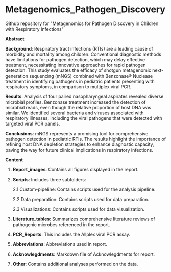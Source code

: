 # Metagenomics_Pathogen_Discovery

Github repository for "Metagenomics for Pathogen Discovery in Children with Respiratory Infections"

**Abstract**

**Background**: Respiratory tract infections (RTIs) are a leading cause of morbidity and mortality among children. Conventional diagnostic methods have limitations for pathogen detection, which may delay effective treatment, necessitating innovative approaches for rapid pathogen detection. This study evaluates the efficacy of shotgun metagenomic next-generation sequencing (mNGS) combined with Benzonase® Nuclease treatment in identifying pathogens in pediatric patients presenting with respiratory symptoms, in comparison to multiplex viral PCR. 

**Results**:  Analysis of four paired nasopharyngeal aspirates revealed diverse microbial profiles. Benzonase treatment increased the detection of microbial reads, even though the relative proportion of host DNA was similar. We identified several bacteria and viruses associated with respiratory illnesses, including the viral pathogens that were detected with targeted viral PCR panels. 

**Conclusions**: mNGS represents a promising tool for comprehensive pathogen detection in pediatric RTIs. The results highlight the importance of refining host DNA depletion strategies to enhance diagnostic capacity, paving the way for future clinical implications in respiratory infections.

**Content**
1. **Report_images**: Contains all figures displayed in the report.
2. **Scripts**: Includes three subfolders:

   2.1 Custom-pipeline: Contains scripts used for the analysis pipeline. 

   2.2 Data preparation: Contains scripts used for data preparation. 

   2.3 Visualizations: Contains scripts used for data visualization.
4. **Literature_tables**: Summarizes comprehensive literature reviews of pathogenic microbes referenced in the report.
5. **PCR_Reports**: This includes the Allplex viral PCR assay.
6. **Abbreviations**: Abbreviations used in report.
7. **Acknowlegdments**: Markdown file of Acknowlegdments for report. 
8. **Other**: Contains additional analyses performed on the data.
